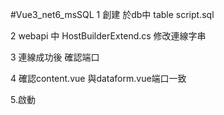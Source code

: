 #Vue3_net6_msSQL
1 創建 於db中 table script.sql

2 webapi 中 HostBuilderExtend.cs 修改連線字串

3 連線成功後 確認端口

4 確認content.vue 與dataform.vue端口一致

5.啟動
